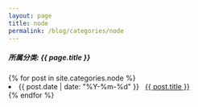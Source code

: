 ```yaml
---
layout: page
title: node
permalink: /blog/categories/node
---
```


<h5> 所属分类: {{ page.title }} </h5>

<div class="card">
{% for post in site.categories.node %}
 <li class="category-posts"><span>{{ post.date | date: "%Y-%m-%d" }}</span> &nbsp; <a href="{{ post.url }}">{{ post.title }}</a></li>
{% endfor %}
</div>